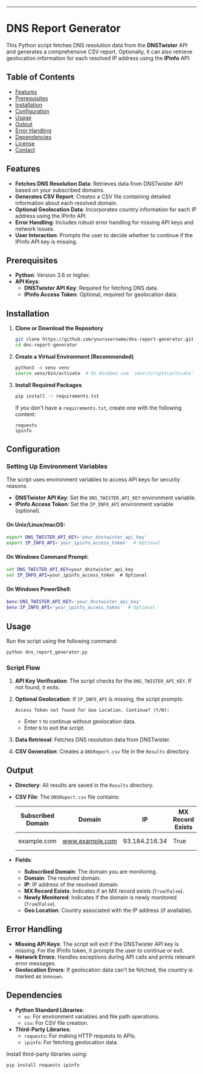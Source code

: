 ---

# DNS Report Generator

This Python script fetches DNS resolution data from the **DNSTwister** API and generates a comprehensive CSV report. Optionally, it can also retrieve geolocation information for each resolved IP address using the **IPinfo** API.

## Table of Contents

- [Features](#features)
- [Prerequisites](#prerequisites)
- [Installation](#installation)
- [Configuration](#configuration)
- [Usage](#usage)
- [Output](#output)
- [Error Handling](#error-handling)
- [Dependencies](#dependencies)
- [License](#license)
- [Contact](#contact)

## Features

- **Fetches DNS Resolution Data**: Retrieves data from DNSTwister API based on your subscribed domains.
- **Generates CSV Report**: Creates a CSV file containing detailed information about each resolved domain.
- **Optional Geolocation Data**: Incorporates country information for each IP address using the IPinfo API.
- **Error Handling**: Includes robust error handling for missing API keys and network issues.
- **User Interaction**: Prompts the user to decide whether to continue if the IPinfo API key is missing.

## Prerequisites

- **Python**: Version 3.6 or higher.
- **API Keys**:
  - **DNSTwister API Key**: Required for fetching DNS data.
  - **IPinfo Access Token**: Optional, required for geolocation data.

## Installation

1. **Clone or Download the Repository**

   ```bash
   git clone https://github.com/yourusername/dns-report-generator.git
   cd dns-report-generator
   ```

2. **Create a Virtual Environment (Recommended)**

   ```bash
   python3 -m venv venv
   source venv/bin/activate  # On Windows use `venv\Scripts\activate`
   ```

3. **Install Required Packages**

   ```bash
   pip install -r requirements.txt
   ```

   If you don't have a `requirements.txt`, create one with the following content:

   ```text
   requests
   ipinfo
   ```

## Configuration

### Setting Up Environment Variables

The script uses environment variables to access API keys for security reasons.

- **DNSTwister API Key**: Set the `DNS_TWISTER_API_KEY` environment variable.
- **IPinfo Access Token**: Set the `IP_INFO_API` environment variable (optional).

#### On Unix/Linux/macOS:

```bash
export DNS_TWISTER_API_KEY='your_dnstwister_api_key'
export IP_INFO_API='your_ipinfo_access_token'  # Optional
```

#### On Windows Command Prompt:

```cmd
set DNS_TWISTER_API_KEY=your_dnstwister_api_key
set IP_INFO_API=your_ipinfo_access_token  # Optional
```

#### On Windows PowerShell:

```powershell
$env:DNS_TWISTER_API_KEY='your_dnstwister_api_key'
$env:IP_INFO_API='your_ipinfo_access_token'  # Optional
```

## Usage

Run the script using the following command:

```bash
python dns_report_generator.py
```

### Script Flow

1. **API Key Verification**: The script checks for the `DNS_TWISTER_API_KEY`. If not found, it exits.
2. **Optional Geolocation**: If `IP_INFO_API` is missing, the script prompts:

   ```
   Access Token not found for Geo Location. Continue? (Y/N):
   ```

   - Enter `Y` to continue without geolocation data.
   - Enter `N` to exit the script.

3. **Data Retrieval**: Fetches DNS resolution data from DNSTwister.
4. **CSV Generation**: Creates a `DNSReport.csv` file in the `Results` directory.

## Output

- **Directory**: All results are saved in the `Results` directory.
- **CSV File**: The `DNSReport.csv` file contains:

  | Subscribed Domain | Domain           | IP            | MX Record Exists | Newly Monitored | Geo Location |
  |-------------------|------------------|---------------|------------------|-----------------|--------------|
  | example.com       | www.example.com  | 93.184.216.34 | True             | False           | United States|

- **Fields**:
  - **Subscribed Domain**: The domain you are monitoring.
  - **Domain**: The resolved domain.
  - **IP**: IP address of the resolved domain.
  - **MX Record Exists**: Indicates if an MX record exists (`True`/`False`).
  - **Newly Monitored**: Indicates if the domain is newly monitored (`True`/`False`).
  - **Geo Location**: Country associated with the IP address (if available).

## Error Handling

- **Missing API Keys**: The script will exit if the DNSTwister API key is missing. For the IPinfo token, it prompts the user to continue or exit.
- **Network Errors**: Handles exceptions during API calls and prints relevant error messages.
- **Geolocation Errors**: If geolocation data can't be fetched, the country is marked as `Unknown`.

## Dependencies

- **Python Standard Libraries**:
  - `os`: For environment variables and file path operations.
  - `csv`: For CSV file creation.
- **Third-Party Libraries**:
  - `requests`: For making HTTP requests to APIs.
  - `ipinfo`: For fetching geolocation data.

Install third-party libraries using:

```bash
pip install requests ipinfo
```

